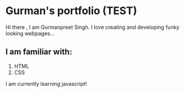 # Gurman's portfolio (TEST)

Hi there , I am Gurmanpreet Singh. I love creating and developing funky looking webpages...

## I am familiar with:

1. HTML
1. CSS

I am currently learning javascript!
